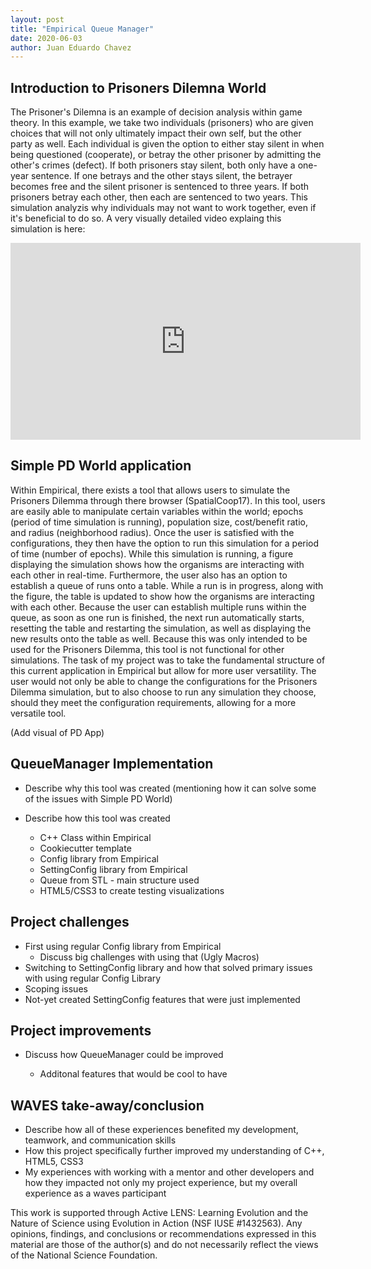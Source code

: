```yaml
---
layout: post
title: "Empirical Queue Manager"
date: 2020-06-03
author: Juan Eduardo Chavez
---
```


## Introduction to Prisoners Dilemna World

The Prisoner's Dilemna is an example of decision analysis within game theory. In this example, we take two individuals (prisoners) who are given choices that will not only ultimately impact their own self, but the other party as well. Each individual is given the option to either stay silent in when being questioned (cooperate), or betray the other prisoner by admitting the other's crimes (defect). If both prisoners stay silent, both only have a one-year sentence. If one betrays and the other stays silent, the betrayer becomes free and the silent prisoner is sentenced to three years. If both prisoners betray each other, then each are sentenced to two years. This simulation analyzis why individuals may not want to work together, even if it's beneficial to do so.
A very visually detailed video explaing this simulation is here:

<iframe width="560" height="315" src="https://www.youtube.com/watch?v=t9Lo2fgxWHw" frameborder="0" allow="accelerometer; autoplay; encrypted-media; gyroscope; picture-in-picture" allowfullscreen></iframe>

## Simple PD World application

Within Empirical, there exists a tool that allows users to simulate the Prisoners Dilemma through there browser (SpatialCoop17). In this tool, users are easily able to manipulate certain variables within the world; epochs (period of time simulation is running), population size, cost/benefit ratio, and radius (neighborhood radius). Once the user is satisfied with the configurations, they then have the option to run this simulation for a period of time (number of epochs). While this simulation is running, a figure displaying the simulation shows how the organisms are interacting with each other in real-time. Furthermore, the user also has an option to establish a queue of runs onto a table. While a run is in progress, along with the figure, the table is updated to show how the organisms are interacting with each other. Because the user can establish multiple runs within the queue, as soon as one run is finished, the next run automatically starts, resetting the table and restarting the simulation, as well as displaying the new results onto the table as well.
Because this was only intended to be used for the Prisoners Dilemma, this tool is not functional for other simulations. The task of my project was to take the fundamental structure of this current application in Empirical but allow for more user versatility. The user would not only be able to change the configurations for the Prisoners Dilemma simulation, but to also choose to run any simulation they choose, should they meet the configuration requirements, allowing for a more versatile tool.

(Add visual of PD App)

## QueueManager Implementation

- Describe why this tool was created (mentioning how it can solve some of the issues with Simple PD World)
- Describe how this tool was created

  - C++ Class within Empirical
  - Cookiecutter template
  - Config library from Empirical
  - SettingConfig library from Empirical
  - Queue from STL - main structure used
  - HTML5/CSS3 to create testing visualizations

## Project challenges

- First using regular Config library from Empirical
  - Discuss big challenges with using that (Ugly Macros)
- Switching to SettingConfig library and how that solved primary issues with using regular Config Library
- Scoping issues
- Not-yet created SettingConfig features that were just implemented

## Project improvements

- Discuss how QueueManager could be improved

  - Additonal features that would be cool to have

## WAVES take-away/conclusion

- Describe how all of these experiences benefited my development, teamwork, and communication skills
- How this project specifically further improved my understanding of C++, HTML5, CSS3
- My experiences with working with a mentor and other developers and how they impacted not only my project experience, but my overall experience as a waves participant

This work is supported through Active LENS: Learning Evolution and the Nature of Science using Evolution in Action (NSF IUSE #1432563). Any opinions, findings, and conclusions or recommendations expressed in this material are those of the author(s) and do not necessarily reflect the views of the National Science Foundation.
